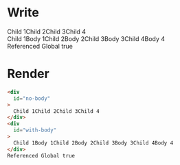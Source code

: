 # Write
  <div id=no-body>Child 1Child 2Child 3Child 4</div><div id=with-body>Child 1Body 1Child 2Body 2Child 3Body 3Child 4Body 4</div>Referenced Global true

# Render
```html
<div
  id="no-body"
>
  Child 1Child 2Child 3Child 4
</div>
<div
  id="with-body"
>
  Child 1Body 1Child 2Body 2Child 3Body 3Child 4Body 4
</div>
Referenced Global true
```